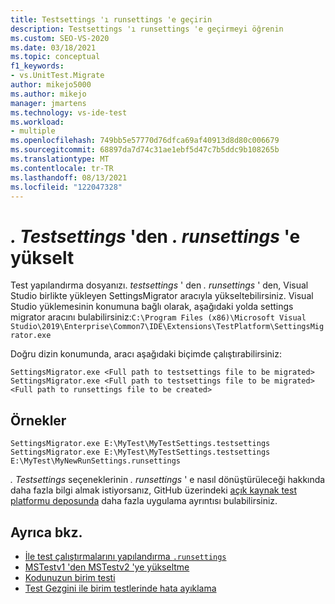 ```yaml
---
title: Testsettings 'ı runsettings 'e geçirin
description: Testsettings 'ı runsettings 'e geçirmeyi öğrenin
ms.custom: SEO-VS-2020
ms.date: 03/18/2021
ms.topic: conceptual
f1_keywords:
- vs.UnitTest.Migrate
author: mikejo5000
ms.author: mikejo
manager: jmartens
ms.technology: vs-ide-test
ms.workload:
- multiple
ms.openlocfilehash: 749bb5e57770d76dfca69af40913d8d80c006679
ms.sourcegitcommit: 68897da7d74c31ae1ebf5d47c7b5ddc9b108265b
ms.translationtype: MT
ms.contentlocale: tr-TR
ms.lasthandoff: 08/13/2021
ms.locfileid: "122047328"
---
```

# <a name="upgrade-from--testsettings-to-runsettings"></a>*. Testsettings* 'den *. runsettings* 'e yükselt

Test yapılandırma dosyanızı. *testsettings* ' den *. runsettings* ' den, Visual Studio birlikte yükleyen SettingsMigrator aracıyla yükseltebilirsiniz. Visual Studio yüklemesinin konumuna bağlı olarak, aşağıdaki yolda settings migrator aracını bulabilirsiniz:`C:\Program Files (x86)\Microsoft Visual Studio\2019\Enterprise\Common7\IDE\Extensions\TestPlatform\SettingsMigrator.exe`

Doğru dizin konumunda, aracı aşağıdaki biçimde çalıştırabilirsiniz:

```console
SettingsMigrator.exe <Full path to testsettings file to be migrated>
SettingsMigrator.exe <Full path to testsettings file to be migrated> <Full path to runsettings file to be created>
```

## <a name="examples"></a>Örnekler
```console
SettingsMigrator.exe E:\MyTest\MyTestSettings.testsettings
SettingsMigrator.exe E:\MyTest\MyTestSettings.testsettings E:\MyTest\MyNewRunSettings.runsettings
```

*. Testsettings* seçeneklerinin *. runsettings* ' e nasıl dönüştürüleceği hakkında daha fazla bilgi almak istiyorsanız, GitHub üzerindeki [açık kaynak test platformu deposunda](https://github.com/microsoft/vstest-docs/blob/master/RFCs/0023-TestSettings-Deprecation.md#migration) daha fazla uygulama ayrıntısı bulabilirsiniz.

## <a name="see-also"></a>Ayrıca bkz.

- [İle test çalıştırmalarını yapılandırma `.runsettings`](../test/configure-unit-tests-by-using-a-dot-runsettings-file.md)
- [MSTestv1 'den MSTestv2 'ye yükseltme](../test/mstest-update-to-mstestv2.md)
- [Kodunuzun birim testi](../test/unit-test-your-code.md)
- [Test Gezgini ile birim testlerinde hata ayıklama](../test/debug-unit-tests-with-test-explorer.md)
